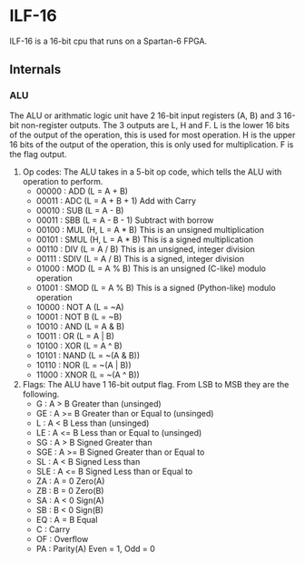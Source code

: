 # ILF-16
ILF-16 is a 16-bit cpu that runs on a Spartan-6 FPGA.
## Internals
### ALU
The ALU or arithmatic logic unit have 2 16-bit input registers (A, B) and 3 16-bit non-register outputs. The 3 outputs are L, H and F. L is the lower 16 bits of the output of the operation, this is used for most operation. H is the upper 16 bits of the output of the operation, this is only used for multiplication. F is the flag output. 
1. Op codes:
    The ALU takes in a 5-bit op code, which tells the ALU with operation to perform.
    - 00000 : ADD    (L = A + B)
    - 00011 : ADC    (L = A + B + 1) Add with Carry
    - 00010 : SUB    (L = A - B)
    - 00011 : SBB    (L = A - B - 1) Subtract with borrow
    - 00100 : MUL    (H, L = A * B) This is an unsigned multiplication
    - 00101 : SMUL   (H, L = A * B) This is a signed multiplication
    - 00110 : DIV    (L = A / B) This is an unsigned, integer division
    - 00111 : SDIV   (L = A / B) This is a signed, integer division
    - 01000 : MOD    (L = A % B) This is an unsigned (C-like) modulo operation
    - 01001 : SMOD   (L = A % B) This is a signed (Python-like) modulo operation
    - 10000 : NOT A  (L = ~A)
    - 10001 : NOT B  (L = ~B)
    - 10010 : AND    (L = A & B)
    - 10011 : OR     (L = A | B)
    - 10100 : XOR    (L = A ^ B)
    - 10101 : NAND   (L = ~(A & B))
    - 10110 : NOR    (L = ~(A | B))
    - 11000 : XNOR   (L = ~(A ^ B))
2. Flags:
    The ALU have 1 16-bit output flag. From LSB to MSB they are the following.
    - G    : A > B   Greater than (unsinged)
    - GE   : A >= B  Greater than or Equal to (unsinged)
    - L    : A < B   Less than (unsinged)
    - LE   : A <= B  Less than or Equal to (unsinged)
    - SG   : A > B   Signed Greater than
    - SGE  : A >= B  Signed Greater than or Equal to
    - SL   : A < B   Signed Less than
    - SLE  : A <= B  Signed Less than or Equal to
    - ZA   : A = 0   Zero(A)
    - ZB   : B = 0   Zero(B)
    - SA   : A < 0   Sign(A)
    - SB   : B < 0   Sign(B)
    - EQ   : A = B   Equal
    - C    :         Carry
    - OF   :         Overflow
    - PA   :         Parity(A) Even = 1, Odd = 0
